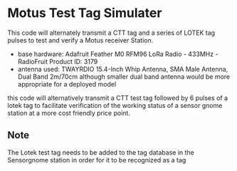 #  Motus Test Tag Simulater
This code will alternately transmit a CTT tag and a series of LOTEK tag pulses to test and verify a Motus receiver Station. 

*  base hardware: 
        Adafruit Feather M0 RFM96 LoRa Radio - 433MHz - RadioFruit Product ID: 3179
*  antenna used: 
        TWAYRDIO 15.4-Inch Whip Antenna, SMA Male Antenna, Dual Band 2m/70cm although smaller dual band antenna would be more appropriate for a deployed model
    
  this code will alternatively transmit a CTT test tag followed by 6 pulses of a lotek tag to facilitate 
  verification of the working status of a sensor gnome station at a more cost friendly price point.

## Note
The Lotek test tag needs to be added to the tag database in the Sensorgnome station in order for it to be recognized as a tag
